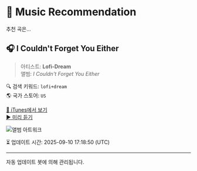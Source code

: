 
# 🎵 Music Recommendation

추천 곡은...

## 🎧 I Couldn't Forget You Either  
> 아티스트: **Lofi-Dream**  
> 앨범: _I Couldn't Forget You Either_  

🔍 검색 키워드: `lofi+dream`  
🌎 국가 스토어: `US`

[🔗 iTunes에서 보기](https://music.apple.com/us/album/i-couldnt-forget-you-either/1821271201?i=1821271203&uo=4)  
[▶️ 미리 듣기](https://audio-ssl.itunes.apple.com/itunes-assets/AudioPreview211/v4/c2/6c/f3/c26cf3e4-abca-bbe8-5c0c-f2bcab8eff47/mzaf_12780108610313695690.plus.aac.p.m4a)

![앨범 아트워크](https://is1-ssl.mzstatic.com/image/thumb/Music221/v4/3f/f6/4a/3ff64a4b-cbd6-9589-2046-4f7590d19289/R0003E00002757.jpg/100x100bb.jpg)

⏳ 업데이트 시간: 2025-09-10 17:18:50 (UTC)

---
자동 업데이트 봇에 의해 관리됩니다.
